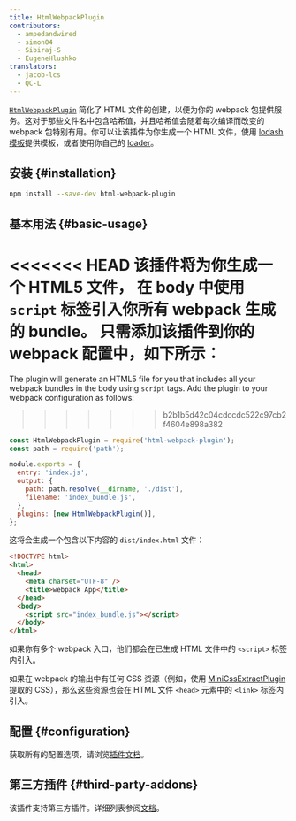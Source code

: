 ```yaml
---
title: HtmlWebpackPlugin
contributors:
  - ampedandwired
  - simon04
  - Sibiraj-S
  - EugeneHlushko
translators:
  - jacob-lcs
  - QC-L
---
```


[`HtmlWebpackPlugin`](https://github.com/jantimon/html-webpack-plugin) 简化了 HTML 文件的创建，以便为你的 webpack 包提供服务。这对于那些文件名中包含哈希值，并且哈希值会随着每次编译而改变的 webpack 包特别有用。你可以让该插件为你生成一个 HTML 文件，使用 [lodash 模板](https://lodash.com/docs#template)提供模板，或者使用你自己的 [loader](/loaders)。

## 安装 {#installation}

```bash
npm install --save-dev html-webpack-plugin
```

## 基本用法 {#basic-usage}

<<<<<<< HEAD
该插件将为你生成一个 HTML5 文件，
在 body 中使用 `script` 标签引入你所有 webpack 生成的 bundle。
只需添加该插件到你的 webpack 配置中，如下所示：
=======
The plugin will generate an HTML5 file for you that includes all your webpack
bundles in the body using `script` tags. Add the plugin to your webpack
configuration as follows:
>>>>>>> b2b1b5d42c04cdccdc522c97cb2f4604e898a382

```javascript
const HtmlWebpackPlugin = require('html-webpack-plugin');
const path = require('path');

module.exports = {
  entry: 'index.js',
  output: {
    path: path.resolve(__dirname, './dist'),
    filename: 'index_bundle.js',
  },
  plugins: [new HtmlWebpackPlugin()],
};
```

这将会生成一个包含以下内容的 `dist/index.html` 文件：

```html
<!DOCTYPE html>
<html>
  <head>
    <meta charset="UTF-8" />
    <title>webpack App</title>
  </head>
  <body>
    <script src="index_bundle.js"></script>
  </body>
</html>
```

如果你有多个 webpack 入口，他们都会在已生成 HTML 文件中的 `<script>` 标签内引入。

如果在 webpack 的输出中有任何 CSS 资源（例如，使用 [MiniCssExtractPlugin](/plugins/mini-css-extract-plugin/) 提取的 CSS），那么这些资源也会在 HTML 文件 `<head>` 元素中的 `<link>` 标签内引入。

## 配置 {#configuration}

获取所有的配置选项，请浏览[插件文档](https://github.com/jantimon/html-webpack-plugin#options)。

## 第三方插件 {#third-party-addons}

该插件支持第三方插件。详细列表参阅[文档](https://github.com/jantimon/html-webpack-plugin#plugins)。
